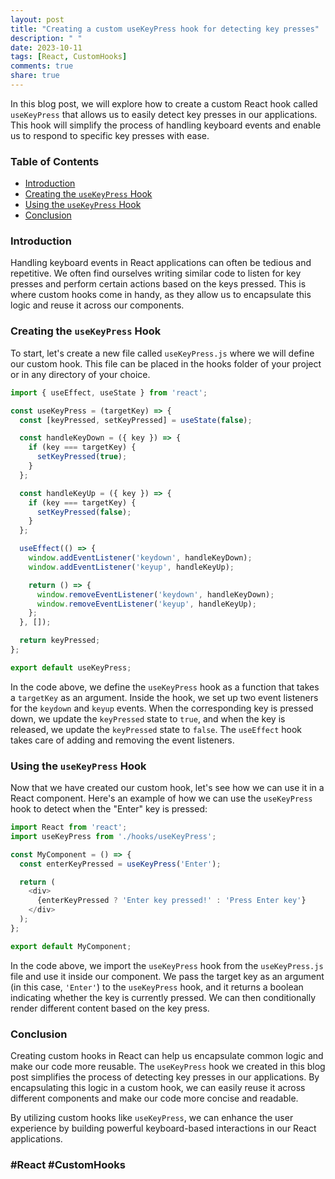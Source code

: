 ```yaml
---
layout: post
title: "Creating a custom useKeyPress hook for detecting key presses"
description: " "
date: 2023-10-11
tags: [React, CustomHooks]
comments: true
share: true
---
```


In this blog post, we will explore how to create a custom React hook called `useKeyPress` that allows us to easily detect key presses in our applications. This hook will simplify the process of handling keyboard events and enable us to respond to specific key presses with ease.

### Table of Contents
- [Introduction](#introduction)
- [Creating the `useKeyPress` Hook](#creating-the-useKeyPress-hook)
- [Using the `useKeyPress` Hook](#using-the-useKeyPress-hook)
- [Conclusion](#conclusion)

### Introduction

Handling keyboard events in React applications can often be tedious and repetitive. We often find ourselves writing similar code to listen for key presses and perform certain actions based on the keys pressed. This is where custom hooks come in handy, as they allow us to encapsulate this logic and reuse it across our components.

### Creating the `useKeyPress` Hook

To start, let's create a new file called `useKeyPress.js` where we will define our custom hook. This file can be placed in the hooks folder of your project or in any directory of your choice.

```javascript
import { useEffect, useState } from 'react';

const useKeyPress = (targetKey) => {
  const [keyPressed, setKeyPressed] = useState(false);

  const handleKeyDown = ({ key }) => {
    if (key === targetKey) {
      setKeyPressed(true);
    }
  };

  const handleKeyUp = ({ key }) => {
    if (key === targetKey) {
      setKeyPressed(false);
    }
  };

  useEffect(() => {
    window.addEventListener('keydown', handleKeyDown);
    window.addEventListener('keyup', handleKeyUp);

    return () => {
      window.removeEventListener('keydown', handleKeyDown);
      window.removeEventListener('keyup', handleKeyUp);
    };
  }, []);

  return keyPressed;
};

export default useKeyPress;
```

In the code above, we define the `useKeyPress` hook as a function that takes a `targetKey` as an argument. Inside the hook, we set up two event listeners for the `keydown` and `keyup` events. When the corresponding key is pressed down, we update the `keyPressed` state to `true`, and when the key is released, we update the `keyPressed` state to `false`. The `useEffect` hook takes care of adding and removing the event listeners.

### Using the `useKeyPress` Hook

Now that we have created our custom hook, let's see how we can use it in a React component. Here's an example of how we can use the `useKeyPress` hook to detect when the "Enter" key is pressed:

```javascript
import React from 'react';
import useKeyPress from './hooks/useKeyPress';

const MyComponent = () => {
  const enterKeyPressed = useKeyPress('Enter');

  return (
    <div>
      {enterKeyPressed ? 'Enter key pressed!' : 'Press Enter key'}
    </div>
  );
};

export default MyComponent;
```

In the code above, we import the `useKeyPress` hook from the `useKeyPress.js` file and use it inside our component. We pass the target key as an argument (in this case, `'Enter'`) to the `useKeyPress` hook, and it returns a boolean indicating whether the key is currently pressed. We can then conditionally render different content based on the key press.

### Conclusion

Creating custom hooks in React can help us encapsulate common logic and make our code more reusable. The `useKeyPress` hook we created in this blog post simplifies the process of detecting key presses in our applications. By encapsulating this logic in a custom hook, we can easily reuse it across different components and make our code more concise and readable.

By utilizing custom hooks like `useKeyPress`, we can enhance the user experience by building powerful keyboard-based interactions in our React applications.

### #React #CustomHooks